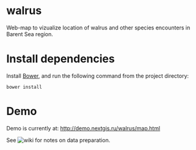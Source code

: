 walrus
======

Web-map to vizualize location of walrus and other species encounters in Barent Sea region.


Install dependencies
====================

Install [Bower](http://bower.io/), and run the following command from the project directory:

```
bower install
```

Demo
====

Demo is currently at: http://demo.nextgis.ru/walrus/map.html

See ![wiki](https://github.com/nextgis/walrus/wiki/%D0%9F%D0%BE%D0%B4%D0%B3%D0%BE%D1%82%D0%BE%D0%B2%D0%BA%D0%B0-%D0%B4%D0%B0%D0%BD%D0%BD%D1%8B%D1%85) for notes on data preparation.
